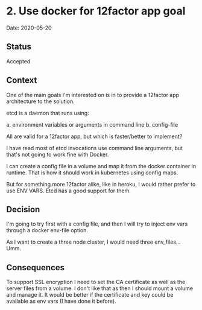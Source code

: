# 2. Use docker for 12factor app goal

Date: 2020-05-20

## Status

Accepted

## Context

One of the main goals I'm interested on is in to provide a 12factor app
 architecture to the solution.

etcd is a daemon that runs using:

a. environment variables or arguments in command line
b. config-file

All are valid for a 12factor app, but which is faster/better to implement?

I have read most of etcd invocations use command line arguments, but that's not
 going to work fine with Docker.

I can create a config file in a volume and map it from the docker container in
 runtime.  That is how it should work in kubernetes using config maps.

But for something more 12factor alike, like in heroku, I would rather prefer to
use ENV VARS.  Etcd has a good support for them.


## Decision

I'm going to try first with a config file, and then I will try to inject env
 vars through a docker env-file option.

As I want to create a three node cluster, I would need three env_files... Umm.

## Consequences

To support SSL encryption I need to set the CA certificate as well as the
 server files from a volume.  I don't like that as then I should mount a volume
 and manage it.  It would be better if the certificate and key could be 
 available as env vars (I have done it before).

